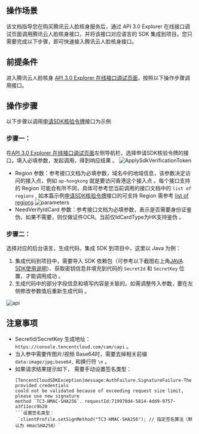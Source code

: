 ## 操作场景

该文档指导您在购买腾讯云人脸核身服务后，通过 API 3.0 Explorer 在线接口调试页面调用腾讯云人脸核身接口，并将该接口对应语言的 SDK 集成到项目。您只需要完成以下步骤，即可快速接入腾讯云人脸核身接口。
## 前提条件

进入腾讯云人脸核身 [API 3.0 Explorer 在线接口调试页面](https://console.tencentcloud.com/api/explorer?Product=faceid&Version=2018-03-01&Action=ApplySdkVerificationToken)，按照以下操作步骤调用接口。
## 操作步骤

以下步骤以调用[申请SDK核验令牌](https://www.tencentcloud.com/zh/document/product/1061/49954)接口为示例
### 步骤一：
在[API 3.0 Explorer 在线接口调试页面](https://console.tencentcloud.com/api/explorer?Product=faceid&Version=2018-03-01&Action=ApplySdkVerificationToken)左侧导航栏，选择申请SDK核验令牌的接口，填入必填参数，发起调用，得到响应结果 。
![ApplySdkVerificationToken](https://staticintl.cloudcachetci.com/yehe/backend-news/Gnrv261_ApplySdkVerificationToken.png)

- Region 参数：参考接口文档为必填参数，域名中的地域信息，该参数决定访问的接入点，例如 `ap-hongkong` 就是要访问香港这个接入点 。每个接口支持的 Region 可能会有所不同，具体可参考您当前调用的接口文档中的   `list of regions` , 如本篇示例[申请SDK核验令牌](https://www.tencentcloud.com/zh/document/product/1061/49954)接口的可支持 Region 需参考 [list of regions](https://www.tencentcloud.com/document/api/1061/36934#.E5.9C.B0.E5.9F.9F.E5.88.97.E8.A1.A8)
	![parameters](https://staticintl.cloudcachetci.com/yehe/backend-news/MUuN845_parameters.png)
- NeedVerifyIdCard 参数：参考接口文档为必填参数，表示是否需要身份证鉴伪，如果不需要，则仅做证件OCR。当前仅IdCardType为HK支持鉴伪 。

### 步骤二：

选择对应的后台语言，生成代码，集成 SDK 到项目中，这里以 Java 为例：
1. 集成代码到项目中，需要导入 SDK 依赖包（可参考以下截图右上角[JAVA SDK使用说明](https://www.tencentcloud.com/zh/document/product/494/7245)）、获取密钥信息并填充到代码的  `SecretId`  和  `SecretKey`  位置，才能调用成功 。
2. 生成代码中的部分字段信息和填写内容是关联的。如需调整传入参数，要在左侧修改参数值后重新生成代码 。

![api](https://staticintl.cloudcachetci.com/yehe/backend-news/mHPB015_api.png)
## 注意事项

- SecretId/SecretKey 生成地址： `https://console.tencentcloud.com/cam/capi` 。
- 当入参中需要传图片/视频 Base64时，需要去掉相关前缀 `data:image/jpg;base64,` 和换行符 `\n` 。
- 如果请求结果提示如下， 需要手动设置签名类型：
  ```
  [TencentCloudSDKException]message:AuthFailure.SignatureFailure-The provided credentials
  could not be validated because of exceeding request size limit, please use new signature 
  method `TC3-HMAC-SHA256`. requestId:719970d4-5814-4dd9-9757-a3f11ecc9b20
  ​```设置签名类型：
   `clientProfile.setSignMethod("TC3-HMAC-SHA256"); // 指定签名算法（默认为 HmacSHA256）`
  ```